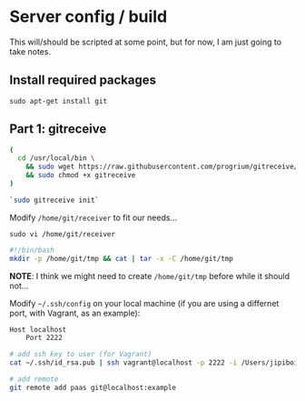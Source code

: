 # Server config / build

This will/should be scripted at some point, but for now, I am just going to take notes.

## Install required packages

`sudo apt-get install git`

## Part 1: gitreceive

```bash
(
  cd /usr/local/bin \
    && sudo wget https://raw.githubusercontent.com/progrium/gitreceive/v1.0.0/gitreceive \
    && sudo chmod +x gitreceive
)

`sudo gitreceive init`
```

Modify `/home/git/receiver` to fit our needs...

`sudo vi /home/git/receiver`

```bash
#!/bin/bash
mkdir -p /home/git/tmp && cat | tar -x -C /home/git/tmp
```

**NOTE**: I think we might need to create `/home/git/tmp` before while it should not...

Modify `~/.ssh/config` on your local machine (if you are using a differnet port, with Vagrant, as an example):
```bash
Host localhost
    Port 2222
```

```bash
# add ssh key to user (for Vagrant)
cat ~/.ssh/id_rsa.pub | ssh vagrant@localhost -p 2222 -i /Users/jipiboily/.vagrant.d/insecure_private_key "sudo gitreceive upload-key jp"

# add remote
git remote add paas git@localhost:example
```